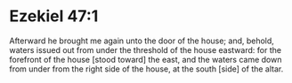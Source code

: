# Ezekiel 47:1

Afterward he brought me again unto the door of the house; and, behold, waters issued out from under the threshold of the house eastward: for the forefront of the house [stood toward] the east, and the waters came down from under from the right side of the house, at the south [side] of the altar.